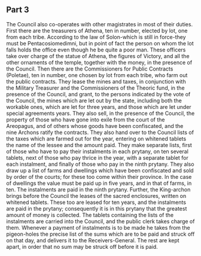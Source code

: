 ## Part 3

The Council also co-operates with other magistrates in most of their duties.
First there are the treasurers of Athena, ten in number, elected by lot, one from each tribe.
According to the law of Solon-which is still in force-they must be Pentacosiomedimni, but in point of fact the person on whom the lot falls holds the office even though he be quite a poor man.
These officers take over charge of the statue of Athena, the figures of Victory, and all the other ornaments of the temple, together with the money, in the presence of the Council.
Then there are the Commissioners for Public Contracts (Poletae), ten in number, one chosen by lot from each tribe, who farm out the public contracts.
They lease the mines and taxes, in conjunction with the Military Treasurer and the Commissioners of the Theoric fund, in the presence of the Council, and grant, to the persons indicated by the vote of the Council, the mines which are let out by the state, including both the workable ones, which are let for three years, and those which are let under special agreements years.
They also sell, in the presence of the Council, the property of those who have gone into exile from the court of the Areopagus, and of others whose goods have been confiscated, and the nine Archons ratify the contracts.
They also hand over to the Council lists of the taxes which are farmed out for the year, entering on whitened tablets the name of the lessee and the amount paid.
They make separate lists, first of those who have to pay their instalments in each prytany, on ten several tablets, next of those who pay thrice in the year, with a separate tablet for each instalment, and finally of those who pay in the ninth prytany.
They also draw up a list of farms and dwellings which have been confiscated and sold by order of the courts; for these too come within their province.
In the case of dwellings the value must be paid up in five years, and in that of farms, in ten.
The instalments are paid in the ninth prytany.
Further, the King-archon brings before the Council the leases of the sacred enclosures, written on whitened tablets.
These too are leased for ten years, and the instalments are paid in the prytany; consequently it is in this prytany that the greatest amount of money is collected.
The tablets containing the lists of the instalments are carried into the Council, and the public clerk takes charge of them.
Whenever a payment of instalments is to be made he takes from the pigeon-holes the precise list of the sums which are to be paid and struck off on that day, and delivers it to the Receivers-General.
The rest are kept apart, in order that no sum may be struck off before it is paid.

